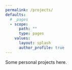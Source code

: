 ```yaml
---
permalink: /projects/
defaults:
  # _pages
  - scope:
      path: ""
      type: pages
    values:
      layout: splash
      author_profile: true
---
```


Some personal projects here.